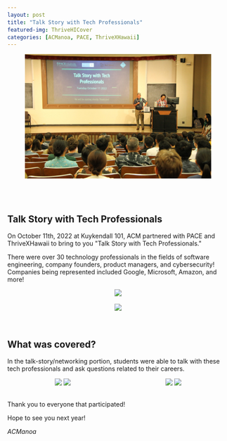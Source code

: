 ```yaml
---
layout: post
title: "Talk Story with Tech Professionals"
featured-img: ThriveHICover
categories: [ACManoa, PACE, ThriveXHawaii]
---
```



<center>
	<figure class="full">
	    <img src="/assets/img/posts/thrivehi-fall-2022/ThriveHICover.jpg" data-featherlight data-featherlight-target-attr="src">
	</figure>
</center>
<br>
<br>

## Talk Story with Tech Professionals

On October 11th, 2022 at Kuykendall 101, ACM partnered with PACE and ThriveXHawaii to bring to you "Talk Story with Tech Professionals."
 
There were over 30 technology professionals in the fields of software engineering, company founders, product managers, and cybersecurity! Companies being represented included Google, Microsoft, Amazon, and more! 

<center>
	<figure class="full">
	    <img src="/assets/img/posts/thrivehi-fall-2022/thrivehi1.jpg" data-featherlight data-featherlight-target-attr="src">
	</figure>
</center>
<center>
	<figure class="full">
	    <img src="/assets/img/posts/thrivehi-fall-2022/thrivehi2.jpg" data-featherlight data-featherlight-target-attr="src">
	</figure>
</center>
<br>

## What was covered?

In the talk-story/networking portion, students were able to talk with these tech professionals and ask questions related to their careers. 

<center>
	<div class="row" style="display: flex"> 
	  <div class="column">
		<img src="/assets/img/posts/thrivehi-fall-2022/carthrive1.jpg" data-featherlight data-featherlight-target-attr="src">
		<img src="/assets/img/posts/thrivehi-fall-2022/carthrive2.jpg" data-featherlight data-featherlight-target-attr="src">
	  </div>
	  <div class="column">
		<img src="/assets/img/posts/thrivehi-fall-2022/carthrive3.jpg" data-featherlight data-featherlight-target-attr="src">
		<img src="/assets/img/posts/thrivehi-fall-2022/carthrive4.jpg" data-featherlight data-featherlight-target-attr="src">
	  </div> 
	</div>
</center>

<br>

Thank you to everyone that participated!

Hope to see you next year!

_ACManoa_  

<link href="//cdn.rawgit.com/noelboss/featherlight/1.7.13/release/featherlight.min.css" type="text/css" rel="stylesheet" />
<script src="//code.jquery.com/jquery-latest.js"></script>
<script src="//cdn.rawgit.com/noelboss/featherlight/1.7.13/release/featherlight.min.js" type="text/javascript" charset="utf-8"></script>
<style>
